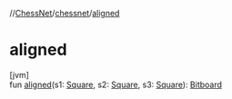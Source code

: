//[ChessNet](../../index.md)/[chessnet](index.md)/[aligned](aligned.md)

# aligned

[jvm]\
fun [aligned](aligned.md)(s1: [Square](-square/index.md), s2: [Square](-square/index.md), s3: [Square](-square/index.md)): [Bitboard](index.md#610777926%2FClasslikes%2F-1216412040)
